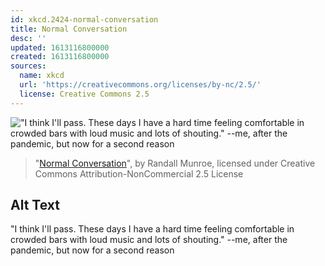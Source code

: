 ```yaml
---
id: xkcd.2424-normal-conversation
title: Normal Conversation
desc: ''
updated: 1613116800000
created: 1613116800000
sources:
  name: xkcd
  url: 'https://creativecommons.org/licenses/by-nc/2.5/'
  license: Creative Commons 2.5
---
```

!["I think I'll pass. These days I have a hard time feeling comfortable in crowded bars with loud music and lots of shouting." --me, after the pandemic, but now for a second reason](https://imgs.xkcd.com/comics/normal_conversation.png)
> "[Normal Conversation](https://xkcd.com/2424/)", by Randall Munroe, licensed under Creative Commons Attribution-NonCommercial 2.5 License

## Alt Text
"I think I'll pass. These days I have a hard time feeling comfortable in crowded bars with loud music and lots of shouting." --me, after the pandemic, but now for a second reason
